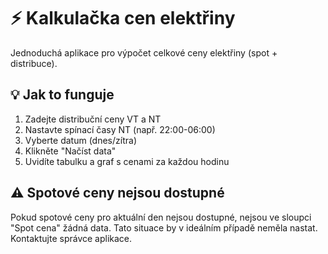 # ⚡ Kalkulačka cen elektřiny
Jednoduchá aplikace pro výpočet celkové ceny elektřiny (spot + distribuce).

## 💡 Jak to funguje
1. Zadejte distribuční ceny VT a NT
2. Nastavte spínací časy NT (např. 22:00-06:00)
3. Vyberte datum (dnes/zítra)
4. Klikněte "Načíst data"
5. Uvidíte tabulku a graf s cenami za každou hodinu

## ⚠️ Spotové ceny nejsou dostupné
Pokud spotové ceny pro aktuální den nejsou dostupné, nejsou ve sloupci "Spot cena" žádná data. Tato situace by v ideálním případě neměla nastat. Kontaktujte správce aplikace.
